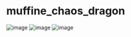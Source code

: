 # muffine_chaos_dragon
![image](https://github.com/user-attachments/assets/eaea6192-5be9-4495-b348-b667c4279e7a)
![image](https://github.com/user-attachments/assets/7d8e3dff-ef9a-444f-bf14-effc433c3026)
![image](https://github.com/user-attachments/assets/f11dfb59-d06f-4570-9b4f-99c4e5bb48b4)
